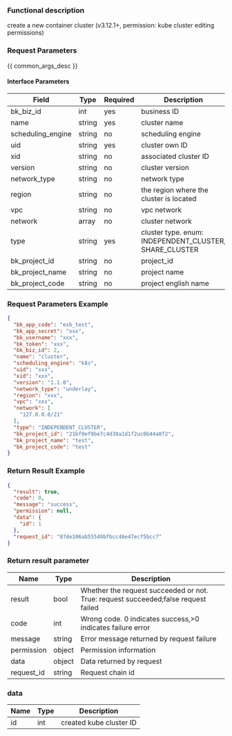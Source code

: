 ### Functional description

create a new container cluster (v3.12.1+, permission: kube cluster editing permissions)

### Request Parameters

{{ common_args_desc }}

#### Interface Parameters

| Field             | Type   | Required | Description                                            |
|-------------------|--------|----------|--------------------------------------------------------|
| bk_biz_id         | int    | yes      | business ID                                            |
| name              | string | yes      | cluster name                                           |
| scheduling_engine | string | no       | scheduling engine                                      |
| uid               | string | yes      | cluster own ID                                         |
| xid               | string | no       | associated cluster ID                                  |
| version           | string | no       | cluster version                                        |
| network_type      | string | no       | network type                                           |
| region            | string | no       | the region where the cluster is located                |
| vpc               | string | no       | vpc network                                            |
| network           | array  | no       | cluster network                                        |
| type              | string | yes      | cluster type. enum: INDEPENDENT_CLUSTER, SHARE_CLUSTER |
| bk_project_id     | string | no       | project_id                                             |
| bk_project_name   | string | no       | project name                                           |
| bk_project_code   | string | no       | project english name                                   |

### Request Parameters Example

```json
{
  "bk_app_code": "esb_test",
  "bk_app_secret": "xxx",
  "bk_username": "xxx",
  "bk_token": "xxx",
  "bk_biz_id": 2,
  "name": "cluster",
  "scheduling_engine": "k8s",
  "uid": "xxx",
  "xid": "xxx",
  "version": "1.1.0",
  "network_type": "underlay",
  "region": "xxx",
  "vpc": "xxx",
  "network": [
    "127.0.0.0/21"
  ],
  "type": "INDEPENDENT_CLUSTER",
  "bk_project_id": "21bf9ef9be7c4d38a1d1f2uc0b44a8f2",
  "bk_project_name": "test",
  "bk_project_code": "test"
}
```

### Return Result Example

```json
{
  "result": true,
  "code": 0,
  "message": "success",
  "permission": null,
  "data": {
    "id": 1
  },
  "request_id": "87de106ab55549bfbcc46e47ecf5bcc7"
}
```

### Return result parameter

| Name       | Type   | Description                                                                        |
|------------|--------|------------------------------------------------------------------------------------|
| result     | bool   | Whether the request succeeded or not. True: request succeeded;false request failed |
| code       | int    | Wrong code. 0 indicates success,>0 indicates failure error                         |
| message    | string | Error message returned by request failure                                          |
| permission | object | Permission information                                                             |
| data       | object | Data returned by request                                                           |
| request_id | string | Request chain id                                                                   |

### data

| Name | Type | Description             |
|------|------|-------------------------|
| id   | int  | created kube cluster ID |
